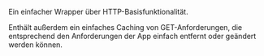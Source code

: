 ﻿Ein einfacher Wrapper über HTTP-Basisfunktionalität.

Enthält außerdem ein einfaches Caching von GET-Anforderungen, die entsprechend den Anforderungen der App einfach entfernt oder geändert werden können.
